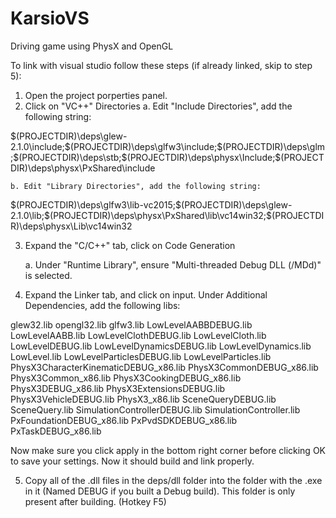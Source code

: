 # KarsioVS
Driving game using PhysX and OpenGL

To link with visual studio follow these steps (if already linked, skip to step 5):
1. Open the project porperties panel.
2. Click on "VC++" Directories
	a. Edit "Include Directories", add the following string: 

$(PROJECTDIR)\deps\glew-2.1.0\include;$(PROJECTDIR)\deps\glfw3\include;$(PROJECTDIR)\deps\glm;$(PROJECTDIR)\deps\stb;$(PROJECTDIR)\deps\physx\Include;$(PROJECTDIR)\deps\physx\PxShared\include

	b. Edit "Library Directories", add the following string:

$(PROJECTDIR)\deps\glfw3\lib-vc2015;$(PROJECTDIR)\deps\glew-2.1.0\lib;$(PROJECTDIR)\deps\physx\PxShared\lib\vc14win32;$(PROJECTDIR)\deps\physx\Lib\vc14win32

3. Expand the "C/C++" tab, click on Code Generation
	
	a. Under "Runtime Library", ensure "Multi-threaded Debug DLL (/MDd)" is selected.

4. Expand the Linker tab, and click on input. Under Additional Dependencies, add the following libs:

glew32.lib
opengl32.lib
glfw3.lib
LowLevelAABBDEBUG.lib
LowLevelAABB.lib
LowLevelClothDEBUG.lib
LowLevelCloth.lib
LowLevelDEBUG.lib
LowLevelDynamicsDEBUG.lib
LowLevelDynamics.lib
LowLevel.lib
LowLevelParticlesDEBUG.lib
LowLevelParticles.lib
PhysX3CharacterKinematicDEBUG_x86.lib
PhysX3CommonDEBUG_x86.lib
PhysX3Common_x86.lib
PhysX3CookingDEBUG_x86.lib
PhysX3DEBUG_x86.lib
PhysX3ExtensionsDEBUG.lib
PhysX3VehicleDEBUG.lib
PhysX3_x86.lib
SceneQueryDEBUG.lib
SceneQuery.lib
SimulationControllerDEBUG.lib
SimulationController.lib
PxFoundationDEBUG_x86.lib
PxPvdSDKDEBUG_x86.lib
PxTaskDEBUG_x86.lib


Now make sure you click apply in the bottom right corner before clicking OK to save your settings.
Now it should build and link properly.

5. Copy all of the .dll files in the deps/dll folder into the folder with the .exe in it (Named DEBUG if you built a Debug build). This folder is only present after building. (Hotkey F5)
